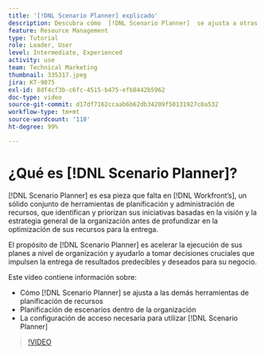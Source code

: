 ```yaml
---
title: '[!DNL Scenario Planner] explicado'
description: Descubra cómo  [!DNL Scenario Planner]  se ajusta a otras herramientas de planificación de recursos. A continuación, aprenda a configurar  [!DNL Scenario Planner].
feature: Resource Management
type: Tutorial
role: Leader, User
level: Intermediate, Experienced
activity: use
team: Technical Marketing
thumbnail: 335317.jpeg
jira: KT-9075
exl-id: 8df4cf3b-c6fc-4515-b475-efb8442b5962
doc-type: video
source-git-commit: d17df7162ccaab6b62db34209f50131927c0a532
workflow-type: tm+mt
source-wordcount: '110'
ht-degree: 99%

---
```


# ¿Qué es [!DNL Scenario Planner]?

[!DNL Scenario Planner] es esa pieza que falta en [!DNL Workfront’s], un sólido conjunto de herramientas de planificación y administración de recursos, que identifican y priorizan sus iniciativas basadas en la visión y la estrategia general de la organización antes de profundizar en la optimización de sus recursos para la entrega.

El propósito de [!DNL Scenario Planner] es acelerar la ejecución de sus planes a nivel de organización y ayudarlo a tomar decisiones cruciales que impulsen la entrega de resultados predecibles y deseados para su negocio.

Este vídeo contiene información sobre:

* Cómo [!DNL Scenario Planner] se ajusta a las demás herramientas de planificación de recursos
* Planificación de escenarios dentro de la organización
* La configuración de acceso necesaria para utilizar [!DNL Scenario Planner]

>[!VIDEO](https://video.tv.adobe.com/v/3412623/?quality=12&learn=on&enablevpops&captions=spa)
